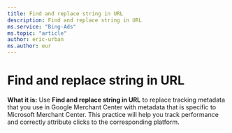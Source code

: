 ```yaml
---
title: Find and replace string in URL
description: Find and replace string in URL
ms.service: "Bing-Ads"
ms.topic: "article"
author: eric-urban
ms.author: eur
---
```


# Find and replace string in URL

**What it is:** Use **Find and replace string in URL** to replace tracking metadata that you use in Google Merchant Center with metadata that is specific to Microsoft Merchant Center. This practice will help you track performance and correctly attribute clicks to the corresponding platform.


